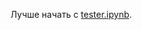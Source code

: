 Лучше начать с [tester.ipynb].  

[tester.ipynb]:https://github.com/Kiri28/Data_classification_project/blob/master/data_conversion/tester.ipynb
